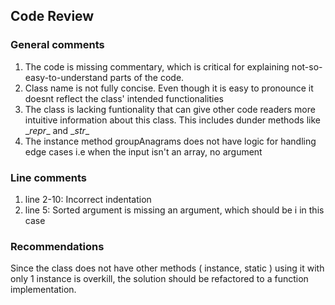 
## Code Review

### General comments

1. The code is missing commentary, which is critical for explaining not-so-easy-to-understand parts of the code.
2. Class name is not fully concise. Even though it is easy to pronounce it doesnt reflect the class' intended functionalities
3. The class is lacking funtionality that can give other code readers more intuitive information about this class. This includes dunder methods like \__repr__ and \__str__
4. The instance method groupAnagrams does not have logic for handling edge cases i.e when the input isn't an array, no argument


### Line comments

1. line 2-10: Incorrect indentation
2. line 5: Sorted argument is missing an argument, which should be i in this case

### Recommendations

Since the class does not have other methods ( instance, static ) using it  with only 1 instance is overkill, the solution should be refactored to a function implementation.